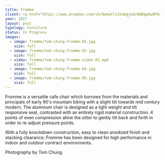 ```yaml
---
title: Fromme
client: <a href="https://www.dropbox.com/sh/8ematlv1k1mgjod/AABqpAwGF6aNZL9z1ot326Zga?dl=0">Free to Edition</a>
year: 2017
layout: post
typology: Furniture
status: In Progress
images:
  - image: fromme/tom-chung-fromme-01.jpg
    size: full
  - image: fromme/tom-chung-fromme-02.jpg
    size: full
  - video: fromme/tom-chung-fromme-video-01.mp4
    size: full
  - image: fromme/tom-chung-fromme-04.jpg
    size: full
  - image: fromme/tom-chung-fromme-05.jpg
    size: full
---
```


Fromme is a versatile cafe chair which borrows from the materials and principals of early 90's mountain biking with a slight tilt towards mid century modern. The aluminum chair is designed as a light weight and tilt responsive seat, contrasted with an entirely rigid material construction. 4 points of even compression allow the sitter to gently tilt back and forth in order to re-adjust pressure points.

With a fully knockdown construction, easy to clean anodized finish and stacking clearance; Fromme has been designed for high performance in indoor and outdoor contract environments.

Photography by Tom Chung.
